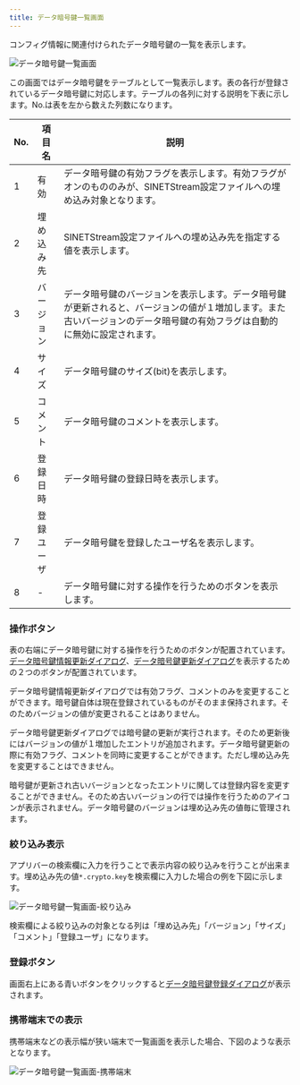 ```yaml
---
title: データ暗号鍵一覧画面
---
```


コンフィグ情報に関連付けられたデータ暗号鍵の一覧を表示します。

![データ暗号鍵一覧画面](../img/screen-201-01.png)

この画面ではデータ暗号鍵をテーブルとして一覧表示します。表の各行が登録されているデータ暗号鍵に対応します。テーブルの各列に対する説明を下表に示します。No.は表を左から数えた列数になります。

|No.|項目名|説明|
|---|---|---|
|1|有効|データ暗号鍵の有効フラグを表示します。有効フラグがオンのもののみが、SINETStream設定ファイルへの埋め込み対象となります。|
|2|埋め込み先|SINETStream設定ファイルへの埋め込み先を指定する値を表示します。|
|3|バージョン|データ暗号鍵のバージョンを表示します。データ暗号鍵が更新されると、バージョンの値が１増加します。また古いバージョンのデータ暗号鍵の有効フラグは自動的に無効に設定されます。|
|4|サイズ|データ暗号鍵のサイズ(bit)を表示します。|
|5|コメント|データ暗号鍵のコメントを表示します。|
|6|登録日時|データ暗号鍵の登録日時を表示します。|
|7|登録ユーザ|データ暗号鍵を登録したユーザ名を表示します。|
|8|-|データ暗号鍵に対する操作を行うためのボタンを表示します。|


### 操作ボタン

表の右端にデータ暗号鍵に対する操作を行うためのボタンが配置されています。[データ暗号鍵情報更新ダイアログ](../screen-221)、[データ暗号鍵更新ダイアログ](../screen-231)を表示するための２つのボタンが配置されています。

データ暗号鍵情報更新ダイアログでは有効フラグ、コメントのみを変更することができます。暗号鍵自体は現在登録されているものがそのまま保持されます。そのためバージョンの値が変更されることはありません。

データ暗号鍵更新ダイアログでは暗号鍵の更新が実行されます。そのため更新後にはバージョンの値が１増加したエントリが追加されます。データ暗号鍵更新の際に有効フラグ、コメントを同時に変更することができます。ただし埋め込み先を変更することはできません。

暗号鍵が更新され古いバージョンとなったエントリに関しては登録内容を変更することができません。そのため古いバージョンの行では操作を行うためのアイコンが表示されません。データ暗号鍵のバージョンは埋め込み先の値毎に管理されます。

### 絞り込み表示

アプリバーの検索欄に入力を行うことで表示内容の絞り込みを行うことが出来ます。埋め込み先の値`*.crypto.key`を検索欄に入力した場合の例を下図に示します。

![データ暗号鍵一覧画面-絞り込み](../img/screen-201-02.png)

検索欄による絞り込みの対象となる列は「埋め込み先」「バージョン」「サイズ」「コメント」「登録ユーザ」になります。

### 登録ボタン

画面右上にある青いボタンをクリックすると[データ暗号鍵登録ダイアログ](../screen-211)が表示されます。

### 携帯端末での表示

携帯端末などの表示幅が狭い端末で一覧画面を表示した場合、下図のような表示となります。

![データ暗号鍵一覧画面-携帯端末](../img/screen-201-03.png)
